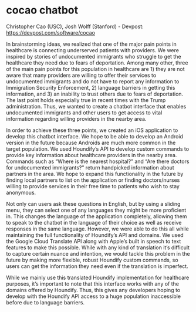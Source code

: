 # cocao chatbot

Christopher Cao (USC), Josh Wolff (Stanford) - Devpost: https://devpost.com/software/cocao

In brainstorming ideas, we realized that one of the major pain points in healthcare is connecting underserved patients with providers. We were inspired by stories of undocumented immigrants who struggle to get the healthcare they need due to fears of deportation. Among many other, three of the main pain points for this population in healthcare are 1) they are not aware that many providers are willing to offer their services to undocumented immigrants and do not have to report any information to Immigration Security Enforcement, 2) language barriers in getting this information, and 3) an inability to trust others due to fears of deportation. The last point holds especially true in recent times with the Trump administration. Thus, we wanted to create a chatbot interface that enables undocumented immigrants and other users to get access to vital information regarding willing providers in the nearby area. 

In order to achieve these three points, we created an iOS application to develop this chatbot interface. We hope to be able to develop an Android version in the future because Androids are much more common in the target population. We used Houndify’s API to develop custom commands to provide key information about healthcare providers in the nearby area. Commands such as “Where is the nearest hospital?” and “Are there doctors for undocumented immigrants?” return handpicked information about partners in the area. We hope to expand this functionality in the future by finding local partners to list on the application or finding doctors/nurses willing to provide services in their free time to patients who wish to stay anonymous. 

Not only can users ask these questions in English, but by using a sliding menu, they can select one of any languages they might be more proficient in. This changes the language of the application completely, allowing them to speak to the chatbot in the language of their choice as well as receive responses in the same language. However, we were able to do this all while maintaining the full functionality of Houndify’s API and domains. We used the Google Cloud Translate API along with Apple’s built in speech to text features to make this possible. While with any kind of translation it’s difficult to capture certain nuance and intention, we would tackle this problem in the future by making more flexible, robust Houndify custom commands, so users can get the information they need even if the translation is imperfect. 

While we mainly use this translated Houndify implementation for healthcare purposes, it’s important to note that this interface works with any of the domains offered by Houndify. Thus, this gives any developers hoping to develop with the Houndify API access to a huge population inaccessible before due to language barriers. 
